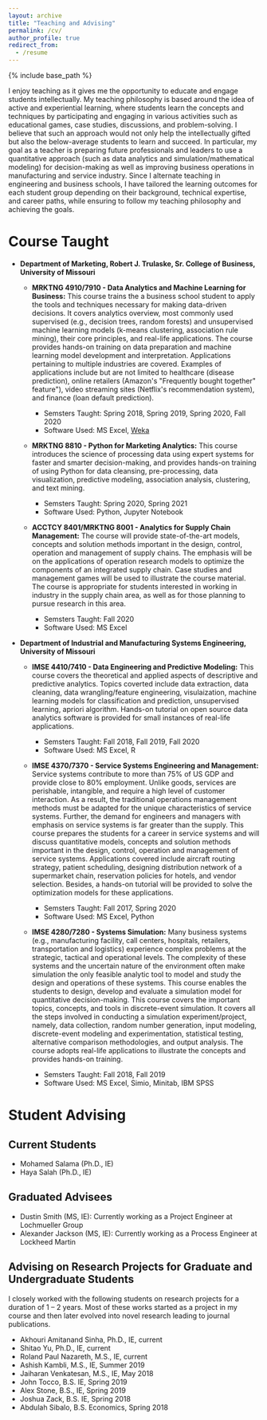 ```yaml
---
layout: archive
title: "Teaching and Advising"
permalink: /cv/
author_profile: true
redirect_from:
  - /resume
---
```


{% include base_path %}

I enjoy teaching as it gives me the opportunity to educate and engage students intellectually. My teaching philosophy is based around the idea of active and experiential learning, where students learn the concepts and techniques by participating and engaging in various activities such as educational games, case studies, discussions, and problem-solving. I believe that such an approach would not only help the intellectually gifted but also the below-average students to learn and succeed. In particular, my goal as a teacher is preparing future professionals and leaders to use a quantitative approach (such as data analytics and simulation/mathematical modeling) for decision-making as well as improving business operations in manufacturing and service industry. Since I alternate teaching in engineering and business schools, I have tailored the learning outcomes for each student group depending on their background, technical expertise, and career paths, while ensuring to follow my teaching philosophy and achieving the goals.  


Course Taught
======
* **Department of Marketing, Robert J. Trulaske, Sr. College of Business, University of Missouri**
  * **MRKTNG 4910/7910 - Data Analytics and Machine Learning for Business:** This course trains the a business school student to apply the tools and techniques necessary for making data-driven decisions. It covers analytics overview, most commonly used supervised (e.g., decision trees, random forests) and unsupervised machine learning models (k-means clustering, association rule mining), their core principles, and real-life applications. The course provides hands-on training on data preparation and machine learning model development and interpretation. Applications pertaining to multiple industries are covered. Examples of applications include but are not limited to healthcare (disease prediction), online retailers (Amazon's "Frequently bought together" feature"), video streaming sites (Netflix's recommendation system), and finance (loan default prediction).
    * Semsters Taught: Spring 2018, Spring 2019, Spring 2020, Fall 2020 
    * Software Used: MS Excel, [Weka](https://www.cs.waikato.ac.nz/ml/weka/)

  * **MRKTNG 8810 - Python for Marketing Analytics:** This course introduces the science of processing data using expert systems for faster and smarter decision-making, and provides hands-on training of using Python for data cleansing, pre-processing, data visualization, predictive modeling, association analysis, clustering, and text mining. 
    * Semsters Taught: Spring 2020, Spring 2021
    * Software Used: Python, Jupyter Notebook
  
  * **ACCTCY 8401/MRKTNG 8001 - Analytics for Supply Chain Management:** The course will provide state-of-the-art models, concepts and solution methods important in the design, control, operation and management of supply chains. The emphasis will be on the applications of operation research models to optimize the components of an integrated supply chain. Case studies and management games will be used to illustrate the course material. The course is appropriate for students interested in working in industry in the supply chain area, as well as for those planning to pursue research in this area.
    * Semsters Taught: Fall 2020
    * Software Used: MS Excel


* **Department of Industrial and Manufacturing Systems Engineering, University of Missouri**
  * **IMSE 4410/7410 - Data Engineering and Predictive Modeling:** This course covers the theoretical and applied aspects of descriptive and predictive analytics. Topics coverted include data extraction, data cleaning, data wrangling/feature engineering, visulaization, machine learning models for classification and prediction, unsupervised learning, apriori algorithm. Hands-on tutorial on open source data analytics software is provided for small instances of real-life applications.
      * Semsters Taught: Fall 2018, Fall 2019, Fall 2020
      * Software Used: MS Excel, R

  * **IMSE 4370/7370 - Service Systems Engineering and Management:** Service systems contribute to more than 75% of US GDP and provide close to 80% employment. Unlike goods, services are perishable, intangible, and require a high level of customer interaction. As a result, the traditional operations management methods must be adapted for the unique characteristics of service systems. Further, the demand for engineers and managers with emphasis on service systems is far greater than the supply. This course prepares the students for a career in service systems and will discuss quantitative models, concepts and solution methods important in the design, control, operation and management of service systems. Applications covered include aircraft routing strategy, patient scheduling, designing distribution network of a supermarket chain, reservation policies for hotels, and vendor selection. Besides, a hands-on tutorial will be provided to solve the optimization models for these applications. 
      * Semsters Taught: Fall 2017, Spring 2020
      * Software Used: MS Excel, Python


  * **IMSE 4280/7280 - Systems Simulation:** Many business systems (e.g., manufacturing facility, call centers, hospitals, retailers, transportation and logistics) experience complex problems at the strategic, tactical and operational levels. The complexity of these systems and the uncertain nature of the environment often make simulation the only feasible analytic tool to model and study the design and operations of these systems. This course enables the students to design, develop and evaluate a simulation model for quantitative decision-making. This course covers the important topics, concepts, and tools in discrete-event simulation. It covers all the steps involved in conducting a simulation experiment/project, namely, data collection, random number generation, input modeling, discrete-event modeling and experimentation, statistical testing, alternative comparison methodologies, and output analysis. The course adopts real-life applications to illustrate the concepts and provides hands-on training.
      * Semsters Taught: Fall 2018, Fall 2019 
      * Software Used: MS Excel, Simio, Minitab, IBM SPSS

Student Advising
======

Current Students
------
* Mohamed Salama (Ph.D., IE)
* Haya Salah (Ph.D., IE)

Graduated Advisees
-----
* Dustin Smith (MS, IE): Currently working as a Project Engineer at Lochmueller Group
* Alexander Jackson (MS, IE): Currently working as a Process Engineer at Lockheed Martin

Advising on Research Projects for Graduate and Undergraduate Students
-----

I closely worked with the following students on research projects for a duration of 1 – 2 years. Most of these works started as a project in my course and then later evolved into novel research leading to journal publications.
* Akhouri Amitanand Sinha, Ph.D., IE, current
* Shitao Yu, Ph.D., IE, current
* Roland Paul Nazareth, M.S., IE, current
* Ashish Kambli, M.S., IE, Summer 2019
* Jaiharan Venkatesan, M.S., IE, May 2018
* John Tocco, B.S. IE, Spring 2019 
* Alex Stone, B.S., IE, Spring 2019 
* Joshua Zack, B.S. IE, Spring 2018 
* Abdulah Sibalo, B.S. Economics, Spring 2018 

